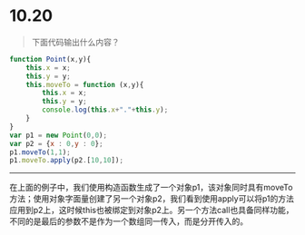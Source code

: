 # 10.20

> 下面代码输出什么内容？

```javascript
function Point(x,y){
    this.x = x;
    this.y = y;
    this.moveTo = function (x,y){
        this.x = x;
        this.y = y;
        console.log(this.x+"."+this.y);
    }
}
var p1 = new Point(0,0);
var p2 = {x : 0,y : 0};
p1.moveTo(1,1);
p1.moveTo.apply(p2.[10,10]);
```

---

在上面的例子中，我们使用构造函数生成了一个对象p1，该对象同时具有moveTo方法；使用对象字面量创建了另一个对象p2，我们看到使用apply可以将p1的方法应用到p2上，这时候this也被绑定到对象p2上。另一个方法call也具备同样功能，不同的是最后的参数不是作为一个数组同一传入，而是分开传入的。

